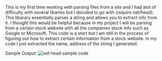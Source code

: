 This is my first time working with parsing files from a site and I had alot of difficulty with several libaries but I decided to go with (require net/head). This libarary essentially parses a string and allows you to extract info from it. I thought this would be helpful because in my project I will be parsing from a certain stock website with all the companies stock info such as Google or Microsoft. This code is a start but I am still in the process of figuring out how to extract certain information from a stock website. In my code I just extracted the name, address of the string I generated.

Sample Output:
![net head sample code](https://cloud.githubusercontent.com/assets/18603999/24338119/eae3d1da-1270-11e7-9668-2ee1afbe0fa2.png)
